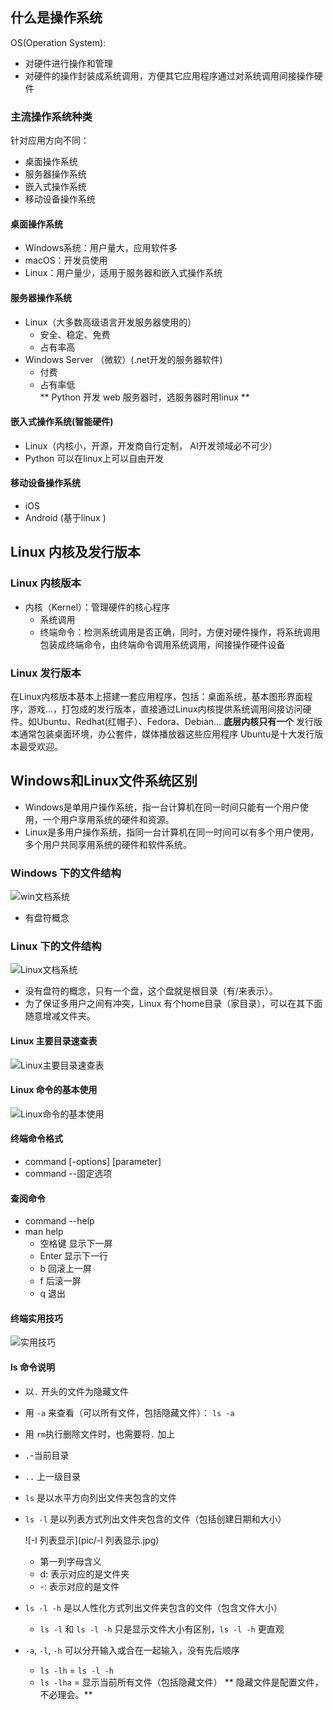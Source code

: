## 什么是操作系统

OS(Operation System): 

* 对硬件进行操作和管理
* 对硬件的操作封装成系统调用，方便其它应用程序通过对系统调用间接操作硬件

### 主流操作系统种类
针对应用方向不同：
* 桌面操作系统
* 服务器操作系统
* 嵌入式操作系统
* 移动设备操作系统

#### 桌面操作系统
* Windows系统：用户量大，应用软件多
* macOS：开发员使用
* Linux：用户量少，适用于服务器和嵌入式操作系统

#### 服务器操作系统
* Linux（大多数高级语言开发服务器使用的）
	* 安全、稳定、免费
	* 占有率高
* Windows Server （微软）(.net开发的服务器软件)
	* 付费
	* 占有率低  
** Python 开发 web 服务器时，选服务器时用linux **

#### 嵌入式操作系统(智能硬件)
* Linux（内核小，开源，开发商自行定制， AI开发领域必不可少）
* Python 可以在linux上可以自由开发

#### 移动设备操作系统
* iOS
* Android (基于linux )

## Linux 内核及发行版本
### Linux 内核版本
* 内核（Kernel）：管理硬件的核心程序
	* 系统调用 
	* 终端命令：检测系统调用是否正确，同时，方便对硬件操作，将系统调用包装成终端命令，由终端命令调用系统调用，间接操作硬件设备

### Linux 发行版本
在Linux内核版本基本上搭建一套应用程序，包括：桌面系统，基本图形界面程序，游戏...，打包成的发行版本，直接通过Linux内核提供系统调用间接访问硬件。如Ubuntu、Redhat(红帽子）、Fedora、Debian...
**底层内核只有一个**
发行版本通常包装桌面环境，办公套件，媒体播放器这些应用程序
Ubuntu是十大发行版本最受欢迎。

## Windows和Linux文件系统区别
* Windows是单用户操作系统，指一台计算机在同一时间只能有一个用户使用，一个用户享用系统的硬件和资源。
* Linux是多用户操作系统，指同一台计算机在同一时间可以有多个用户使用，多个用户共同享用系统的硬件和软件系统。

### Windows 下的文件结构
![win文档系统](pic/win文档系统.jpg)
* 有盘符概念

### Linux 下的文件结构
![Linux文档系统](pic/Linux文档系统.jpg)
* 没有盘符的概念，只有一个盘，这个盘就是根目录（有/来表示）。
* 为了保证多用户之间有冲突，Linux 有个home目录（家目录），可以在其下面随意增减文件夹。

#### Linux 主要目录速查表
![Linux主要目录速查表](pic/Linux主要目录速查表.jpg)

#### Linux 命令的基本使用

![Linux命令的基本使用](pic/Linux命令的基本使用.jpg)

#### 终端命令格式
* command [-options] [parameter]
* command --固定选项

#### 查阅命令 
* command --help
* man help
	*  空格键 显示下一屏
	*  Enter 显示下一行
	*  b 回滚上一屏
	*  f 后滚一屏
	*  q 退出

#### 终端实用技巧
![实用技巧](pic/实用技巧.jpg)

#### ls 命令说明
* 以`.` 开头的文件为隐藏文件

* 用 `-a` 来查看（可以所有文件，包括隐藏文件）： `ls -a`

* 用 `rm`执行删除文件时，也需要将`.` 加上

* `.`-当前目录

* `..` 上一级目录

* `ls` 是以水平方向列出文件夹包含的文件

* `ls -l` 是以列表方式列出文件夹包含的文件（包括创建日期和大小）
  
  ![-l 列表显示](pic/-l 列表显示.jpg)
  
  *  第一列字母含义
  	* d: 表示对应的是文件夹
    * -: 表示对应的是文件
  
* `ls -l -h` 是以人性化方式列出文件夹包含的文件（包含文件大小）
	
	* `ls -l` 和 `ls -l -h` 只是显示文件大小有区别，`ls -l -h` 更直观
	
* `-a`, `-l`, `-h` 可以分开输入或合在一起输入，没有先后顺序
	
	*  `ls -lh` =  `ls -l -h`
	*  `ls -lha` = 显示当前所有文件（包括隐藏文件）
	** 隐藏文件是配置文件，不必理会。**
	

